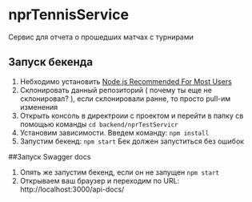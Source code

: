 # nprTennisService
 Сервис для отчета о прошедших матчах с турнирами

## Запуск бекенда
1) Небходимо установить [Node.js Recommended For Most Users](https://nodejs.org/en) 
2) Склонировать данный репозиторий ( почему ты еще не склонировал? ), если склонировали ранне, то просто pull-им изменения
3) Открыть консоль в директроии с проектом и перейти в папку св помощью команды ```cd backend/nprTestServicr```
4) Установим зависимости. Введем команду:  ```npm install```
5) Запустим бекенд: ```npm start```
Бек должен запуститься без ошибок

##Запуск Swagger docs
1) Опять же запустим бекенд, если он не запущен ```npm start```
2) Открываем ваш браузер и переходим по URL: http://localhost:3000/api-docs/
